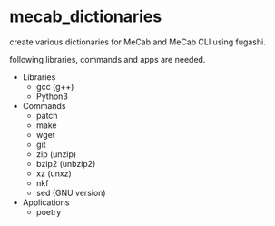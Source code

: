 # mecab_dictionaries

create various dictionaries for MeCab and MeCab CLI using fugashi.

following libraries, commands and apps are needed.

* Libraries
    * gcc (g++)
    * Python3
* Commands
    * patch
    * make
    * wget
    * git
    * zip (unzip)
    * bzip2 (unbzip2)
    * xz (unxz)
    * nkf
    * sed (GNU version)
* Applications
    * poetry
